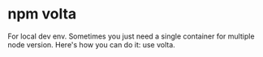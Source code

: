 # npm volta

For local dev env. Sometimes you just need a single container for multiple node version.
Here's how you can do it: use volta.
